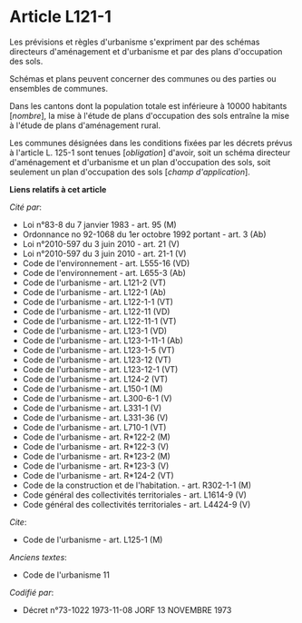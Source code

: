 # Article L121-1

Les prévisions et règles d'urbanisme s'expriment par des schémas directeurs d'aménagement et d'urbanisme et par des plans
d'occupation des sols.

Schémas et plans peuvent concerner des communes ou des parties ou ensembles de communes.

Dans les cantons dont la population totale est inférieure à 10000 habitants [*nombre*], la mise à l'étude de plans
d'occupation des sols entraîne la mise à l'étude de plans d'aménagement rural.

Les communes désignées dans les conditions fixées par les décrets prévus à l'article L. 125-1 sont tenues [*obligation*]
d'avoir, soit un schéma directeur d'aménagement et d'urbanisme et un plan d'occupation des sols, soit seulement un plan
d'occupation des sols [*champ d'application*].

**Liens relatifs à cet article**

_Cité par_:

  - Loi n°83-8 du 7 janvier 1983 - art. 95 (M)
  - Ordonnance no 92-1068 du 1er octobre 1992 portant  - art. 3 (Ab)
  - Loi n°2010-597 du 3 juin 2010 - art. 21 (V)
  - Loi n°2010-597 du 3 juin 2010 - art. 21-1 (V)
  - Code de l'environnement - art. L555-16 (VD)
  - Code de l'environnement - art. L655-3 (Ab)
  - Code de l'urbanisme - art. L121-2 (VT)
  - Code de l'urbanisme - art. L122-1 (Ab)
  - Code de l'urbanisme - art. L122-1-1 (VT)
  - Code de l'urbanisme - art. L122-11 (VD)
  - Code de l'urbanisme - art. L122-11-1 (VT)
  - Code de l'urbanisme - art. L123-1 (VD)
  - Code de l'urbanisme - art. L123-1-11-1 (Ab)
  - Code de l'urbanisme - art. L123-1-5 (VT)
  - Code de l'urbanisme - art. L123-12 (VT)
  - Code de l'urbanisme - art. L123-12-1 (VT)
  - Code de l'urbanisme - art. L124-2 (VT)
  - Code de l'urbanisme - art. L150-1 (M)
  - Code de l'urbanisme - art. L300-6-1 (V)
  - Code de l'urbanisme - art. L331-1 (V)
  - Code de l'urbanisme - art. L331-36 (V)
  - Code de l'urbanisme - art. L710-1 (VT)
  - Code de l'urbanisme - art. R*122-2 (M)
  - Code de l'urbanisme - art. R*122-3 (V)
  - Code de l'urbanisme - art. R*123-2 (M)
  - Code de l'urbanisme - art. R*123-3 (V)
  - Code de l'urbanisme - art. R*124-2 (VT)
  - Code de la construction et de l'habitation. - art. R302-1-1 (M)
  - Code général des collectivités territoriales - art. L1614-9 (V)
  - Code général des collectivités territoriales - art. L4424-9 (V)

_Cite_:

  - Code de l'urbanisme - art. L125-1 (M)

_Anciens textes_:

  - Code de l'urbanisme 11

_Codifié par_:

  - Décret n°73-1022 1973-11-08 JORF 13 NOVEMBRE 1973
